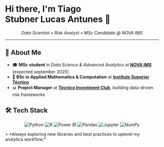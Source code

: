 # Hi there, I'm **Tiago Stubner Lucas Antunes** 👋

<p align="center">
  <em>Data Scientist • Risk Analyst • MSc Candidate @ NOVA IMS</em>
</p>

---

## 📝 About Me

* 🎓 **MSc student** in *Data Science & Advanced Analytics* at [**NOVA IMS**](https://www.novaims.unl.pt/pt/ensino/cursos/pos-graduacoes-e-mestrados/mestrado-em-data-science-and-advanced-analytics-com-especializacao-em-data-science/) (expected september 2025)
* 🧮 **BSc in Applied Mathematics & Computation** at [**Instituto Superior Técnico**](https://tecnico.ulisboa.pt/pt/)
* 📊 **Project Manager** at [**Técnico Investment Club**](https://investmentclub.tecnico.ulisboa.pt/), building data-driven risk frameworks

## 🛠️ Tech Stack

<div align="center">

![Python](https://img.shields.io/badge/-Python-3776AB?style=for-the-badge\&logo=python\&logoColor=white)
![R](https://img.shields.io/badge/-R-276DC3?style=for-the-badge\&logo=r\&logoColor=white)
![Power BI](https://img.shields.io/badge/-Power%20BI-F2C811?style=for-the-badge\&logo=powerbi\&logoColor=black)
![Pandas](https://img.shields.io/badge/-pandas-150458?style=for-the-badge\&logo=pandas\&logoColor=white)
![Jupyter](https://img.shields.io/badge/-Jupyter-F37626?style=for-the-badge\&logo=jupyter\&logoColor=white)
![NumPy](https://img.shields.io/badge/-NumPy-013243?style=for-the-badge\&logo=numpy\&logoColor=white)
</div>
> *Always exploring new libraries and best practices to uplevel my analytics workflow.*
